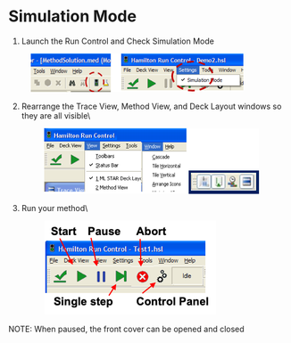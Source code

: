 # Simulation Mode

1. Launch the Run Control and Check Simulation Mode

<figure><img src="../.gitbook/assets/image (241).png" alt=""><figcaption></figcaption></figure>

2.  Rearrange the Trace View, Method View, and Deck Layout windows so they are all visible\




    <figure><img src="../.gitbook/assets/image (243).png" alt=""><figcaption></figcaption></figure>
3.  Run your method\


    <figure><img src="../.gitbook/assets/image (245).png" alt=""><figcaption></figcaption></figure>



NOTE: When paused, the front cover can be opened and closed
